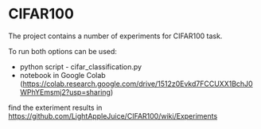 # CIFAR100
The project contains a number of experiments for CIFAR100 task.

To run both options can be used:
* python script - cifar_classification.py 
 * notebook in Google Colab (https://colab.research.google.com/drive/1512z0Evkd7FCCUXX1BchJ0WPhYEmsmj2?usp=sharing)


find the exteriment results in https://github.com/LightAppleJuice/CIFAR100/wiki/Experiments

